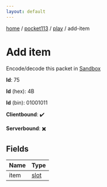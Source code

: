 ```yaml
---
layout: default
---
```


[home](/)  /  [pocket113](/protocol/pocket113)  /  [play](/protocol/pocket113/play)  /  add-item

# Add item

Encode/decode this packet in [Sandbox](../../../sandbox/pocket113#play.add_item)

**Id**: 75

**Id** (hex): 4B

**Id** (bin): 01001011

**Clientbound**: ✔️

**Serverbound**: ✖️

## Fields

Name | Type
---|---
item | [slot](/protocol/pocket113/types/slot)
